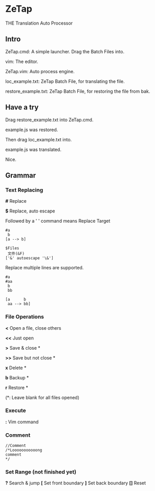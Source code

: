 # ZeTap

THE Translation Auto Processor

## Intro

ZeTap.cmd: A simple launcher. Drag the Batch Files into.

vim: The editor.

ZeTap.vim: Auto process engine.

loc_example.txt: ZeTap Batch File, for translating the file.

restore_example.txt: ZeTap Batch File, for restoring the file from bak.

## Have a try

Drag restore_example.txt into ZeTap.cmd.

example.js was restored.

Then drag loc_example.txt into.

example.js was translated.

Nice.

## Grammar

### Text Replacing

__#__ Replace

__$__ Replace, auto escape

Followed by a ' ' command means Replace Target

    #a
     b
    [a --> b]
    
    $Files
     文件(&F)
    ['&' autoescape '\&']

Replace multiple lines are supported.

    #a
    #aa
     b
     bb
    
    [a      b
     aa --> bb]
     
### File Operations

__<__ Open a file, close others

__<<__ Just open

__>__ Save & close *

__>>__ Save but not close *

__x__ Delete *

__b__ Backup *

__r__ Restore *

(*: Leave blank for all files opened)

### Execute

__:__ Vim command

### Comment

    //Comment
    /*Looooooooooong
    comment
    */

### Set Range (not finished yet)

__?__ Search & jump
__[__ Set front boundary
__]__ Set back boundary
__[]__ Reset

